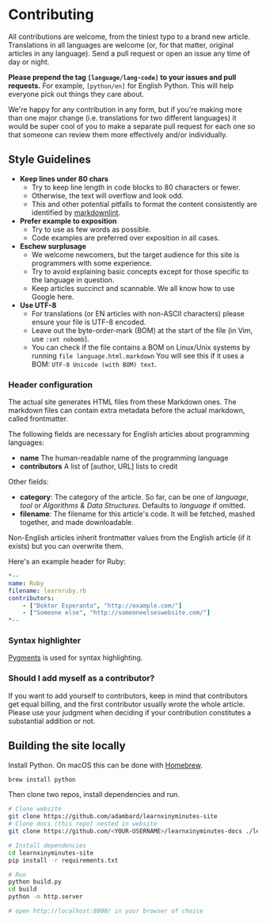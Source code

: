 # Contributing

All contributions are welcome, from the tiniest typo to a brand new article.
Translations in all languages are welcome (or, for that matter, original
articles in any language). Send a pull request or open an issue any time of day
or night.

**Please prepend the tag `[language/lang-code]` to your issues and pull
requests.** For example, `[python/en]` for English Python. This will help
everyone pick out things they care about.

We're happy for any contribution in any form, but if you're making more than one
major change (i.e. translations for two different languages) it would be super
cool of you to make a separate pull request for each one so that someone can
review them more effectively and/or individually.

## Style Guidelines

* **Keep lines under 80 chars**
   * Try to keep line length in code blocks to 80 characters or fewer.
   * Otherwise, the text will overflow and look odd.
   * This and other potential pitfalls to format the content consistently are
     identified by [markdownlint](https://github.com/markdownlint/markdownlint).
* **Prefer example to exposition**
   * Try to use as few words as possible.
   * Code examples are preferred over exposition in all cases.
* **Eschew surplusage**
   * We welcome newcomers, but the target audience for this site is programmers
     with some experience.
   * Try to avoid explaining basic concepts except for those specific to the
     language in question.
   * Keep articles succinct and scannable. We all know how to use Google here.
* **Use UTF-8**
   * For translations (or EN articles with non-ASCII characters) please ensure
     your file is UTF-8 encoded.
   * Leave out the byte-order-mark (BOM) at the start of the file (in Vim, use
     `:set nobomb`).
   * You can check if the file contains a BOM on Linux/Unix systems by running
    `file language.html.markdown`  You will see this if it uses a BOM:
    `UTF-8 Unicode (with BOM) text`.

### Header configuration

The actual site generates HTML files from these Markdown ones.
The markdown files can contain extra metadata before the actual markdown,
called frontmatter.

The following fields are necessary for English articles about programming
languages:

* **name** The human-readable name of the programming language
* **contributors** A list of [author, URL] lists to credit

Other fields:

* **category**: The category of the article. So far, can be one of *language*,
  *tool* or *Algorithms & Data Structures*. Defaults to *language* if omitted.
* **filename**: The filename for this article's code. It will be fetched, mashed
  together, and made downloadable.

Non-English articles inherit frontmatter values from the English article (if it exists)
but you can overwrite them.

Here's an example header for Ruby:

```yaml
*--
name: Ruby
filename: learnruby.rb
contributors:
    - ["Doktor Esperanto", "http://example.com/"]
    - ["Someone else", "http://someoneelseswebsite.com/"]
*--
```

### Syntax highlighter

[Pygments](https://pygments.org/languages/) is used for syntax highlighting.

### Should I add myself as a contributor?

If you want to add yourself to contributors, keep in mind that contributors get
equal billing, and the first contributor usually wrote the whole article. Please
use your judgment when deciding if your contribution constitutes a substantial
addition or not.

## Building the site locally

Install Python. On macOS this can be done with [Homebrew](https://brew.sh/).

```sh
brew install python
```

Then clone two repos, install dependencies and run.

```sh
# Clone website
git clone https://github.com/adambard/learnxinyminutes-site
# Clone docs (this repo) nested in website
git clone https://github.com/<YOUR-USERNAME>/learnxinyminutes-docs ./learnxinyminutes-site/source/docs/

# Install dependencies
cd learnxinyminutes-site
pip install -r requirements.txt

# Run
python build.py
cd build
python -m http.server

# open http://localhost:8000/ in your browser of choice
```
